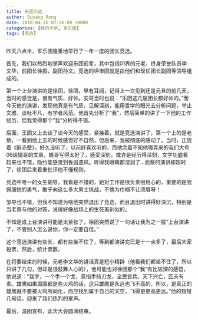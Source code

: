 ```yaml
---
title: 乐团大选
author: Ouyang Rong
date: 2010-04-26 07:26:00 +0800
categories: [我的大学, 军乐团]
tags: [竞选]
---
```


昨天八点半，军乐团隆重地举行了一年一度的团长竞选。

首先，我们以热烈地掌声欢迎乐团前辈，其中包括01界的元老、终身荣誉队员李文华，前团长徐振，副团孙文。竞选的评审团就是由他们和现任团长副团等领导组成的。

第一个上台演讲的是徐团，徐团，早有耳闻，记得上一次见到还是元旦的前几天，当时的感觉是，很有气质、好帅。安哥当时也说：“乐团这几届团长都好帅的。”而今天他的演讲，发现他真是有气质，见解深刻，能用哲学的眼光去分析问题，举止文雅、谈吐不凡，有学者风范。他首先分析了“我”，然后简单的讲了一下他的工作经历，但我觉得那个“我”分析得不错。

后面，王团又上去谈了谈今天的感受，紧接着，就是竞选演讲了，第一个上的是老蔡，一看到他上去的时候感觉好不自然，但后来，我被彻底的感动了。当时，正放着《醉赤壁》，好久没听了，以前好喜欢听的，而他念着不知他哪弄来的我们大号 06级姚哥的文章，姚哥写得太好了，感受深刻，或许是经历得深刻，文字功底看起来也不错，隐约能感觉到鲁迅遗风。听得我眼睛都湿润了…而蔡的演讲却超时了，徐团后来着重批评他不懂规则。

竞选中唯一的女生胡导，我看是不错的，她对工作是很负责很用心的，重要的是我佩服她的勇气，敢于向这么多大男士挑战，不愧为巾帼不让须眉呀！

邹导也不错，但我不知道为啥他突然退出了竞选，而且退出时讲得好深沉，特别是当老蔡与他的对答，说得好像战场上的生死离别似的。

不知是谁上台演讲可能是太紧张了，徐团突然说了一句话让我为之一振“上台演讲了，不管别人怎么说你，你一定要自信。”

这个竞选演讲有些长，都有些坐不住了，等到都演讲完已是十一点多了，最后大家投票，然后，统计票数。

在将要结束的时候，元老李文华的讲话真是短小精辟（他看我们都坐不住了，所以只讲了几句，但却是很鼓舞人心的），他可能也对徐团那个“我”有比较深的感悟，他说道：“我字，一个手一个戈，意指手持刀戈，全民皆兵，天下兴亡，匹夫有责。雄鹰如果周围都是些火鸡的话，这只雄鹰是永远也飞不高的，所以，是真正的雄鹰就不要被火鸡所同化，而应找到属于自己的天空，飞得更更高更远。”他的短短几句话，迎来了我们热烈的掌声。

最后，温团宣布，此次大会圆满结束。
